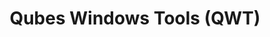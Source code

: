 ---
lang: en
layout: doc
permalink: /doc/templates/windows/qubes-windows-tools-4-1/
redirect_from:
- /doc/templates/windows/windows-tools41/
- /user/templates/windows/windows-tools41/
redirect_to: https://doc.qubes-os.org/en/latest/user/templates/windows/qubes-windows-tools-4-1.html
title: Qubes Windows Tools (QWT)
---